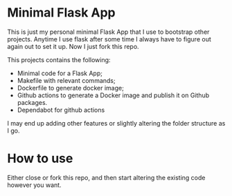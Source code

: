 # Minimal Flask App

This is just my personal minimal Flask App that I use to bootstrap other projects. Anytime I use flask after some time I always have to figure out again out to set it up. Now I just fork this repo. 

This projects contains the following: 

- Minimal code for a Flask App;
- Makefile with relevant commands;
- Dockerfile to generate docker image;
- Github actions to generate a Docker image and publish it on Github packages.
- Dependabot for github actions

I may end up adding other features or slightly altering the folder structure as I go. 

# How to use
Either close or fork this repo, and then start altering the existing code however you want. 
